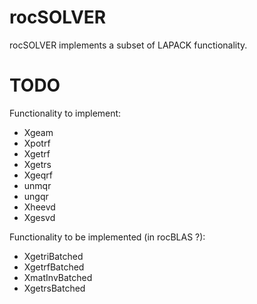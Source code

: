rocSOLVER
=========

rocSOLVER implements a subset of LAPACK functionality.

# TODO
Functionality to implement:
* Xgeam
* Xpotrf
* Xgetrf
* Xgetrs
* Xgeqrf
* unmqr
* ungqr
* Xheevd
* Xgesvd

Functionality to be implemented (in rocBLAS ?):
* XgetriBatched
* XgetrfBatched
* XmatInvBatched
* XgetrsBatched

